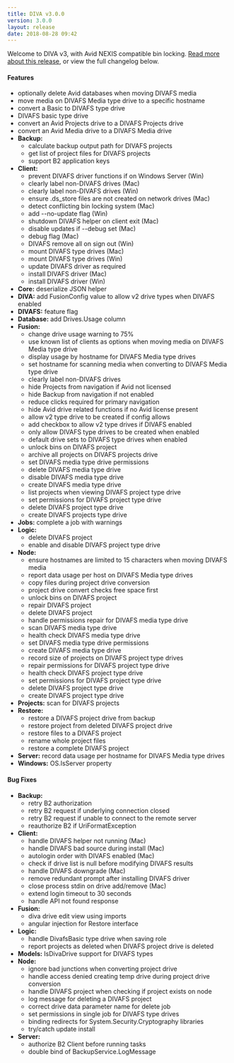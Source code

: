 ```yaml
---
title: DIVA v3.0.0
version: 3.0.0
layout: release
date: 2018-08-28 09:42
---
```


Welcome to DIVA v3, with Avid NEXIS compatible bin locking.
[Read more about this release](/news/2018/08/28/diva3.html), or view the full changelog below.

#### Features

* optionally delete Avid databases when moving DIVAFS media
* move media on DIVAFS Media type drive to a specific hostname
* convert a Basic to DIVAFS type drive
* DIVAFS basic type drive
* convert an Avid Projects drive to a DIVAFS Projects drive
* convert an Avid Media drive to a DIVAFS Media drive
* **Backup:**
  * calculate backup output path for DIVAFS projects
  * get list of project files for DIVAFS projects
  * support B2 application keys
* **Client:**
  * prevent DIVAFS driver functions if on Windows Server (Win)
  * clearly label non-DIVAFS drives (Mac)
  * clearly label non-DIVAFS drives (Win)
  * ensure .ds_store files are not created on network drives (Mac)
  * detect conflicting bin locking system (Mac)
  * add --no-update flag (Win)
  * shutdown DIVAFS helper on client exit (Mac)
  * disable updates if --debug set (Mac)
  * debug flag (Mac)
  * DIVAFS remove all on sign out (Win)
  * mount DIVAFS type drives (Mac)
  * mount DIVAFS type drives (Win)
  * update DIVAFS driver as required
  * install DIVAFS driver (Mac)
  * install DIVAFS driver (Win)
* **Core:** deserialize JSON helper
* **DIVA:** add FusionConfig value to allow v2 drive types when DIVAFS enabled
* **DIVAFS:** feature flag
* **Database:** add Drives.Usage column
* **Fusion:**
  * change drive usage warning to 75%
  * use known list of clients as options when moving media on DIVAFS Media type drive
  * display usage by hostname for DIVAFS Media type drives
  * set hostname for scanning media when converting to DIVAFS Media type drive
  * clearly label non-DIVAFS drives
  * hide Projects from navigation if Avid not licensed
  * hide Backup from navigation if not enabled
  * reduce clicks required for primary navigation
  * hide Avid drive related functions if no Avid license present
  * allow v2 type drive to be created if config allows
  * add checkbox to allow v2 type drives if DIVAFS enabled
  * only allow DIVAFS type drives to be created when enabled
  * default drive sets to DIVAFS type drives when enabled
  * unlock bins on DIVAFS project
  * archive all projects on DIVAFS projects drive
  * set DIVAFS media type drive permissions
  * delete DIVAFS media type drive
  * disable DIVAFS media type drive
  * create DIVAFS media type drive
  * list projects when viewing DIVAFS project type drive
  * set permissions for DIVAFS project type drive
  * delete DIVAFS project type drive
  * create DIVAFS projects type drive
* **Jobs:** complete a job with warnings
* **Logic:**
  * delete DIVAFS project
  * enable and disable DIVAFS project type drive
* **Node:**
  * ensure hostnames are limited to 15 characters when moving DIVAFS media
  * report data usage per host on DIVAFS Media type drives
  * copy files during project drive conversion
  * project drive convert checks free space first
  * unlock bins on DIVAFS project
  * repair DIVAFS project
  * delete DIVAFS project
  * handle permissions repair for DIVAFS media type drive
  * scan DIVAFS media type drive
  * health check DIVAFS media type drive
  * set DIVAFS media type drive permissions
  * create DIVAFS media type drive
  * record size of projects on DIVAFS project type drives
  * repair permissions for DIVAFS project type drive
  * health check DIVAFS project type drive
  * set permissions for DIVAFS project type drive
  * delete DIVAFS project type drive
  * create DIVAFS project type drive
* **Projects:** scan for DIVAFS projects
* **Restore:**
  * restore a DIVAFS project drive from backup
  * restore project from deleted DIVAFS project drive
  * restore files to a DIVAFS project
  * rename whole project files
  * restore a complete DIVAFS project
* **Server:** record data usage per hostname for DIVAFS Media type drives
* **Windows:** OS.IsServer property

#### Bug Fixes

* **Backup:**
  * retry B2 authorization
  * retry B2 request if underlying connection closed
  * retry B2 request if unable to connect to the remote server
  * reauthorize B2 if UriFormatException
* **Client:**
  * handle DIVAFS helper not running (Mac)
  * handle DIVAFS bad source during install (Mac)
  * autologin order with DIVAFS enabled (Mac)
  * check if drive list is null before modifying DIVAFS results
  * handle DIVAFS downgrade (Mac)
  * remove redundant prompt after installing DIVAFS driver
  * close process stdin on drive add/remove (Mac)
  * extend login timeout to 30 seconds
  * handle API not found response
* **Fusion:**
  * diva drive edit view using imports
  * angular injection for Restore interface
* **Logic:**
  * handle DivafsBasic type drive when saving role
  * report projects as deleted when DIVAFS project drive is deleted
* **Models:** IsDivaDrive support for DIVAFS types
* **Node:**
  * ignore bad junctions when converting project drive
  * handle access denied creating temp drive during project drive conversion
  * handle DIVAFS project when checking if project exists on node
  * log message for deleting a DIVAFS project
  * correct drive data parameter name for delete job
  * set permissions in single job for DIVAFS type drives
  * binding redirects for System.Security.Cryptography libraries
  * try/catch update install
* **Server:**
  * authorize B2 Client before running tasks
  * double bind of BackupService.LogMessage